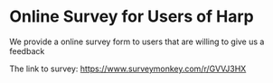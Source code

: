 # Online Survey for Users of Harp 

We provide a online survey form to users that are willing to give us a feedback

The link to survey: https://www.surveymonkey.com/r/GVVJ3HX 
